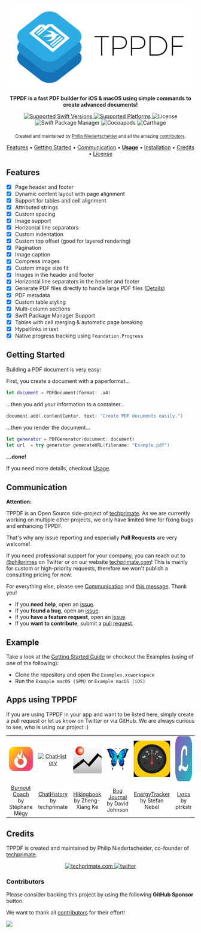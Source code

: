 <p align="center">
	<img src="https://raw.githubusercontent.com/techprimate/tppdf/main/resources/header.png" alt="TPPDF">
</p>

<p align="center">
	<b>
	TPPDF is a fast PDF builder for iOS & macOS using simple commands to create advanced documents!
	</b>
</p>

<div align="center">
  <a href="https://swiftpackageindex.com/techprimate/TPPDF">
    <img src="https://img.shields.io/endpoint?url=https%3A%2F%2Fswiftpackageindex.com%2Fapi%2Fpackages%2Ftechprimate%2FTPPDF%2Fbadge%3Ftype%3Dswift-versions" alt="Supported Swift Versions">
  </a>
  <a href="https://swiftpackageindex.com/techprimate/TPPDF">
    <img src="https://img.shields.io/endpoint?url=https%3A%2F%2Fswiftpackageindex.com%2Fapi%2Fpackages%2Ftechprimate%2FTPPDF%2Fbadge%3Ftype%3Dplatforms" alt="Supported Platforms">
  </a>
	<img src="https://img.shields.io/badge/license-MIT-lightgrey.svg?style=flat-square" alt="License"/>
</div>

<div align="center">
	<img src="https://img.shields.io/badge/SPM-compatible-brightgreen.svg?style=flat-square" alt="Swift Package Manager"/>
	<img src="https://img.shields.io/cocoapods/v/TPPDF.svg?style=flat-square" alt="Cocoapods"/>
	<img src="https://img.shields.io/badge/Carthage-compatible-blue.svg?style=flat-square" alt="Carthage"/>
</div>

<p align="center">
    <sub>Created and maintained by <a href="https://github.com/philprime">Philip Niedertscheider</a> and all the amazing <a href="https://github.com/techprimate/TPPDF/graphs/contributors">contributors</a>.</sub>
</p>

<p align="center">
  <a href="#features">Features</a>
  • <a href="#getting-started">Getting Started</a>
  • <a href="#communication">Communication</a>
  • <a href="https://github.com/techprimate/TPPDF/blob/main/Documentation/Usage.md"><strong>Usage</strong></a>
  • <a href="https://github.com/techprimate/TPPDF/blob/main/Documentation/Installation.md">Installation</a>
  • <a href="#credits">Credits</a>
  • <a href="https://github.com/techprimate/TPPDF/blob/master/LICENSE">License</a>
</p>

## Features

- [x] Page header and footer
- [x] Dynamic content layout with page alignment
- [x] Support for tables and cell alignment
- [x] Attributed strings
- [x] Custom spacing
- [x] Image support
- [x] Horizontal line separators
- [x] Custom indentation
- [x] Custom top offset (good for layered rendering)
- [x] Pagination
- [x] Image caption
- [x] Compress images
- [x] Custom image size fit
- [x] Images in the header and footer
- [x] Horizontal line separators in the header and footer
- [x] Generate PDF files directly to handle large PDF files ([Details](http://stackoverflow.com/questions/14691264/how-can-i-lower-memory-climb-when-generating-large-pdfs))
- [x] PDF metadata
- [x] Custom table styling
- [x] Multi-column sections
- [x] Swift Package Manager Support
- [x] Tables with cell merging & automatic page breaking
- [x] Hyperlinks in text
- [x] Native progress tracking using `Foundation.Progress`

## Getting Started

Building a PDF document is very easy:

First, you create a document with a paperformat...

```swift
let document = PDFDocument(format: .a4)
```

...then you add your information to a container...

```swift
document.add(.contentCenter, text: "Create PDF documents easily.")
```

...then you render the document...

```swift
let generator = PDFGenerator(document: document)
let url  = try generator.generateURL(filename: "Example.pdf")
```

**...done!**

If you need more details, checkout [Usage](https://github.com/techprimate/TPPDF/blob/main/Documentation/Usage.md).

## Communication

**Attention:**

TPPDF is an Open Source side-project of [techprimate](https://techprimate.com/).
As we are currently working on multiple other projects, we only have limited time for fixing bugs and enhancing TPPDF.

That's why any issue reporting and especially **Pull Requests** are very welcome!

If you need professional support for your company, you can reach out to [@philprimes](https://twitter.com/philprimes) on Twitter or on our website [techprimate.com](https://techprimate.com/contact)!
This is mainly for custom or high-priority requests, therefore we won't publish a consulting pricing for now.

For everything else, please see [Communication](#communication) and [this message](https://github.com/techprimate/TPPDF/issues/250). Thank you!

- If you **need help**, open an [issue](https://github.com/techprimate/TPPDF/issues/new?template=bug_report.md).
- If you **found a bug**, open an [issue](https://github.com/techprimate/TPPDF/issues/new?template=bug_report.md).
- If you **have a feature request**, open an [issue](https://github.com/techprimate/TPPDF/issues/new?template=feature_request.md).
- If you **want to contribute**, submit a [pull request](https://github.com/techprimate/TPPDF/compare).

## Example

Take a look at the [Getting Started Guide](https://github.com/techprimate/TPPDF/blob/main/Documentation/Usage.md#getting-started) or checkout the Examples (using of one of the following):

- Clone the repository and open the `Examples.xcworkspace`
- Run the `Example macOS (SPM)` or `Example macOS (iOS)`

## Apps using TPPDF

If you are using TPPDF in your app and want to be listed here, simply create a pull request or let us know on Twitter or via GitHub. We are always curious to see, who is using our project :)

<table>
  <tr>
    <td align="center">
      <a href="https://itunes.apple.com/app/id1495886665">
        <img src="https://raw.githubusercontent.com/techprimate/TPPDF/main/resources/apps/BurnoutCoach.png" alt="Burnout Coach"/>
      </a>
    </td>
    <td align="center">
      <a href="https://itunes.apple.com/app/id1464880768">
        <img src="https://raw.githubusercontent.com/techprimate/TPPDF/main/resources/apps/ChatHistory.png" alt="ChatHistory"/>
      </a>
    </td>
    <td align="center">
      <a href="https://itunes.apple.com/app/id1464880768">
        <img src="https://raw.githubusercontent.com/techprimate/tppdf/main/resources/apps/Hikingbook.png" alt="Hikingbook"/>
      </a>
    </td>
    <td align="center">
      <a href="https://itunes.apple.com/us/app/bug-journal/id1232077952">
        <img src="https://raw.githubusercontent.com/techprimate/tppdf/main/resources/apps/Bug_Journal.png" alt="Bug Journal"/>
      </a>
    </td>
    <td align="center">
      <a href="https://itunes.apple.com/de/app/energy-tracker/id1193010972">
        <img src="https://raw.githubusercontent.com/techprimate/tppdf/main/resources/apps/EnergyTracker.jpg" alt="EnergyTracker"/>
      </a>
    </td>
  	<td align="center">
      <a href="https://apps.apple.com/us/app/lyrcs/id1599888045">
        <img src="https://raw.githubusercontent.com/techprimate/tppdf/main/resources/apps/Lyrcs.svg" alt="Lyrcs" height=120 />
      </a>
    </td>
  </tr>
  <tr>
    <td align="center">
      <a href="https://itunes.apple.com/app/id1464880768">Burnout Coach</strong></a><br>
      by Stéphane Mégy
    </td>
    <td align="center">
      <a href="https://itunes.apple.com/app/id1464880768">ChatHistory</a><br>
      by techprimate
    </td>
    <td align="center">
      <a href="https://itunes.apple.com/app/id1067838748">Hikingbook</a><br>
      by Zheng-Xiang Ke
    </td>
    <td align="center">
      <a href="https://itunes.apple.com/us/app/bug-journal/id1232077952">Bug Journal</a><br>
      by David Johnson
    </td>
    <td align="center">
      <a href="https://itunes.apple.com/de/app/energy-tracker/id1193010972">EnergyTracker</a><br>
      by Stefan Nebel
    </td>
    <td align="center">
      <a href="https://apps.apple.com/us/app/lyrcs/id1599888045">Lyrcs</a><br>
      by ptrkstr
    </td>
  </tr>
</table>

## Credits

TPPDF is created and maintained by Philip Niedertscheider, co-founder of [techprimate](https://www.github.com/techprimate).

<p align="center">
	<a href="https://www.techprimate.com">
		<img src="https://img.shields.io/badge/www-techprimate.com-lightgrey.svg?style=flat-square" alt="techprimate.com">
	</a>
	<a href="http://twitter.com/techprimate">
	    <img src="https://img.shields.io/badge/twitter-@techprimate-blue.svg?style=flat-square" alt="twitter">
	</a>
</p>

### Contributors

Please consider backing this project by using the following **GitHub Sponsor** button.

We want to thank all [contributors](https://github.com/techprimate/TPPDF/graphs/contributors) for their effort!

<a href="https://github.com/techprimate/TPPDF/graphs/contributors">
  <img src="https://contributors-img.web.app/image?repo=techprimate/TPPDF" />
</a>

